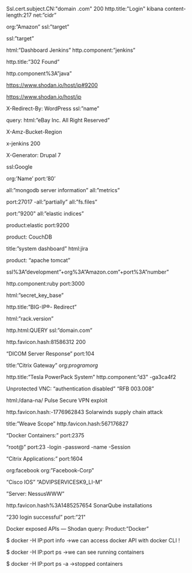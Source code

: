 Ssl.cert.subject.CN:"domain .com" 200 http.title:"Login"
kibana content-length:217 net:”cidr”

org:”Amazon” ssl:”target”

ssl:”target”

html:”Dashboard Jenkins” http.component:”jenkins”

http.title:”302 Found”

http.component%3A”java”

https://www.shodan.io/host/ip#9200

https://www.shodan.io/host/ip

X-Redirect-By: WordPress ssl:”name”

query: html:”eBay Inc. All Right Reserved”

X-Amz-Bucket-Region

x-jenkins 200

X-Generator: Drupal 7

ssl:Google

org:’Name’ port:’80’

all:”mongodb server information” all:”metrics”

port:27017 -all:”partially” all:”fs.files”

port:”9200" all:”elastic indices”

product:elastic port:9200

product: CouchDB

title:”system dashboard” html:jira

product: “apache tomcat”

ssl%3A”development”+org%3A”Amazon.com”+port%3A”number”

http.component:ruby port:3000

html:”secret_key_base”

http.title:”BIG-IP&reg;- Redirect”

html:”rack.version”

http.html:QUERY ssl:”domain.com”

http.favicon.hash:81586312 200

“DICOM Server Response” port:104

title:”Citrix Gateway” org:*programorg*

http.title:”Tesla PowerPack System” http.component:”d3" -ga3ca4f2

Unprotected VNC: “authentication disabled” “RFB 003.008”

html:/dana-na/ Pulse Secure VPN exploit

http.favicon.hash:-1776962843 Solarwinds supply chain attack

title:”Weave Scope” http.favicon.hash:567176827

“Docker Containers:” port:2375

“root@” port:23 -login -password -name -Session

“Citrix Applications:” port:1604

org:facebook org:”Facebook-Corp”

“Cisco IOS” “ADVIPSERVICESK9_LI-M”

”Server: NessusWWW”

http.favicon.hash%3A1485257654 SonarQube installations

“230 login successful” port:”21"

Docker exposed APIs — Shodan query: Product:”Docker”

$ docker -H IP:port info →we can access docker API with docker CLI !

$ docker -H IP:port ps →we can see running containers

$ docker -H IP:port ps -a →stopped containers
